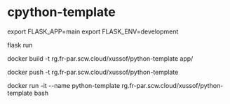 # cpython-template

export FLASK_APP=main
export FLASK_ENV=development

flask run

docker build -t rg.fr-par.scw.cloud/xussof/python-template app/

docker push -t rg.fr-par.scw.cloud/xussof/python-template

docker run -it --name python-template rg.fr-par.scw.cloud/xussof/python-template bash